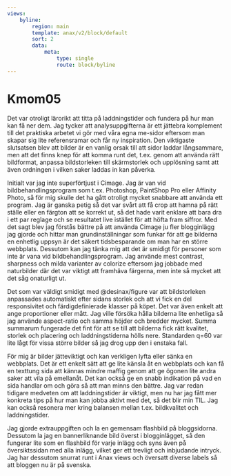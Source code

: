 ```yaml
---
views:
    byline:
        region: main
        template: anax/v2/block/default
        sort: 2
        data:
            meta:
                type: single
                route: block/byline
---
```

Kmom05
=========================

Det var otroligt lärorikt att titta på laddningstider och fundera på hur man kan få ner dem. Jag tycker att analysuppgifterna är ett jättebra komplement till det praktiska arbetet vi gör med våra egna me-sidor eftersom man skapar sig lite referensramar och får ny inspiration. Den viktigaste slutsatsen blev att bilder är en vanlig orsak till att sidor laddar långsammare, men att det finns knep för att komma runt det, t.ex. genom att använda rätt bildformat, anpassa bildstorleken till skärmstorlek och upplösning samt att även ordningen i vilken saker laddas in kan påverka.

Initialt var jag inte superförtjust i Cimage. Jag är van vid bildbehandlingsprogram som t.ex. Photoshop, PaintShop Pro eller Affinity Photo, så för mig skulle det ha gått otroligt mycket snabbare att använda ett program. Jag är ganska petig så det var svårt att få crop att hamna på rätt ställe eller en färgton att se korrekt ut, så det hade varit enklare att bara dra i ett par reglage och se resultatet live istället för att höfta fram siffror. Med det sagt blev jag förstås bättre på att använda Cimage ju fler blogginlägg jag gjorde och hittar man grundinställningar som funkar för att ge bilderna en enhetlig uppsyn är det säkert tidsbesparande om man har en större webbplats. Dessutom kan jag tänka mig att det är smidigt för personer som inte är vana vid bildbehandlingsprogram. Jag använde mest contrast, sharpness och milda varianter av colorize eftersom jag jobbade med naturbilder där det var viktigt att framhäva färgerna, men inte så mycket att det såg onaturligt ut.

Det som var väldigt smidigt med @desinax/figure var att bildstorleken anpassades automatiskt efter sidans storlek och att vi fick en del responsivitet och färdigdefinierade klasser på köpet. Det var även enkelt att ange proportioner eller mått. Jag ville försöka hålla bilderna lite enhetliga så jag använde aspect-ratio och samma höjder och bredder mycket. Summa summarum fungerade det fint för att se till att bilderna fick rätt kvalitet, storlek och placering och laddningstiderna hölls nere. Standarden q=60 var lite lågt för vissa större bilder så jag drog upp den i enstaka fall.

För mig är bilder jätteviktigt och kan verkligen lyfta eller sänka en webbplats. Det är ett enkelt sätt att ge lite känsla åt en webbplats och kan få en texttung sida att kännas mindre maffig genom att ge ögonen lite andra saker att vila på emellanåt. Det kan också ge en snabb indikation på vad en sida handlar om och göra så att man minns den bättre. Jag var redan tidigare medveten om att laddningstider är viktigt, men nu har jag fått mer konkreta tips på hur man kan jobba aktivt med det, så det blir min TIL. Jag kan också resonera mer kring balansen mellan t.ex. bildkvalitet och laddningstider.

Jag gjorde extrauppgiften och la en gemensam flashbild på bloggsidorna. Dessutom la jag en bannerliknande bild överst i blogginlägget, så den fungerar lite som en flashbild för varje inlägg och syns även på översiktssidan med alla inlägg, vilket ger ett trevligt och inbjudande intryck. Jag har dessutom snurrat runt i Anax views och översatt diverse labels så att bloggen nu är på svenska.
